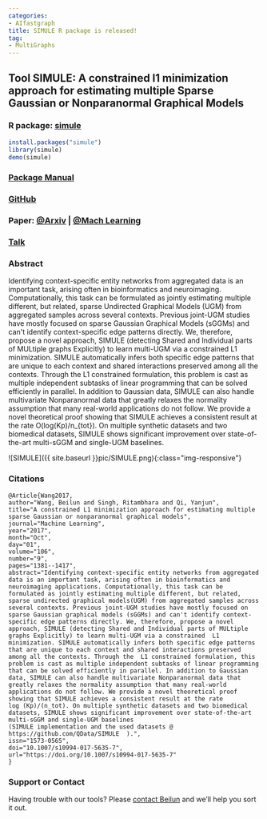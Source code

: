 ```yaml
---
categories:
- AIfastgraph
title: SIMULE R package is released!
tag:
- MultiGraphs
---
```


## Tool SIMULE: A constrained l1 minimization approach for estimating multiple Sparse Gaussian or Nonparanormal Graphical Models

### R package: [simule](https://cran.r-project.org/web/packages/simule/index.html)

```R
install.packages("simule")
library(simule)
demo(simule)
```


### [Package Manual](https://cran.r-project.org/web/packages/simule/simule.pdf)

### [GitHub](https://github.com/QData/SIMULE)

### Paper: [@Arxiv](https://arxiv.org/abs/1605.03468) | [@Mach Learning](https://link.springer.com/article/10.1007/s10994-017-5635-7/fulltext.html)

### [Talk](https://github.com/QData/SIMULE/blob/master/2017-SIMULE-talk.pdf)

### Abstract
Identifying context-specific entity networks from aggregated data is an important task, arising often in bioinformatics and neuroimaging. Computationally, this task can be formulated as jointly estimating multiple different, but related, sparse Undirected Graphical Models (UGM) from aggregated samples across several contexts. Previous joint-UGM studies have mostly focused on sparse Gaussian Graphical Models (sGGMs) and can't identify context-specific edge patterns directly. We, therefore, propose a novel approach, SIMULE (detecting Shared and Individual parts of MULtiple graphs Explicitly) to learn multi-UGM via a constrained L1 minimization. SIMULE automatically infers both specific edge patterns that are unique to each context and shared interactions preserved among all the contexts. Through the L1 constrained formulation, this problem is cast as multiple independent subtasks of linear programming that can be solved efficiently in parallel. In addition to Gaussian data, SIMULE can also handle multivariate Nonparanormal data that greatly relaxes the normality assumption that many real-world applications do not follow. We provide a novel theoretical proof showing that SIMULE achieves a consistent result at the rate O(log(Kp)/n_{tot}). On multiple synthetic datasets and two biomedical datasets, SIMULE shows significant improvement over state-of-the-art multi-sGGM and single-UGM baselines.

![SIMULE]({{ site.baseurl }}pic/SIMULE.png){:class="img-responsive"}

### Citations

```
@Article{Wang2017,
author="Wang, Beilun and Singh, Ritambhara and Qi, Yanjun",
title="A constrained L1 minimization approach for estimating multiple sparse Gaussian or nonparanormal graphical models",
journal="Machine Learning",
year="2017",
month="Oct",
day="01",
volume="106",
number="9",
pages="1381--1417",
abstract="Identifying context-specific entity networks from aggregated data is an important task, arising often in bioinformatics and neuroimaging applications. Computationally, this task can be formulated as jointly estimating multiple different, but related, sparse undirected graphical models(UGM) from aggregated samples across several contexts. Previous joint-UGM studies have mostly focused on sparse Gaussian graphical models (sGGMs) and can't identify context-specific edge patterns directly. We, therefore, propose a novel approach, SIMULE (detecting Shared and Individual parts of MULtiple graphs Explicitly) to learn multi-UGM via a constrained  L1 minimization. SIMULE automatically infers both specific edge patterns that are unique to each context and shared interactions preserved among all the contexts. Through the  L1 constrained formulation, this problem is cast as multiple independent subtasks of linear programming that can be solved efficiently in parallel. In addition to Gaussian data, SIMULE can also handle multivariate Nonparanormal data that greatly relaxes the normality assumption that many real-world applications do not follow. We provide a novel theoretical proof showing that SIMULE achieves a consistent result at the rate  
log (Kp)/(n_tot). On multiple synthetic datasets and two biomedical datasets, SIMULE shows significant improvement over state-of-the-art multi-sGGM and single-UGM baselines 
(SIMULE implementation and the used datasets @  https://github.com/QData/SIMULE  ).",
issn="1573-0565",
doi="10.1007/s10994-017-5635-7",
url="https://doi.org/10.1007/s10994-017-5635-7"
}
```


### Support or Contact

Having trouble with our tools? Please [contact Beilun](mailto:bw4mw@virginia.edu) and we’ll help you sort it out.
